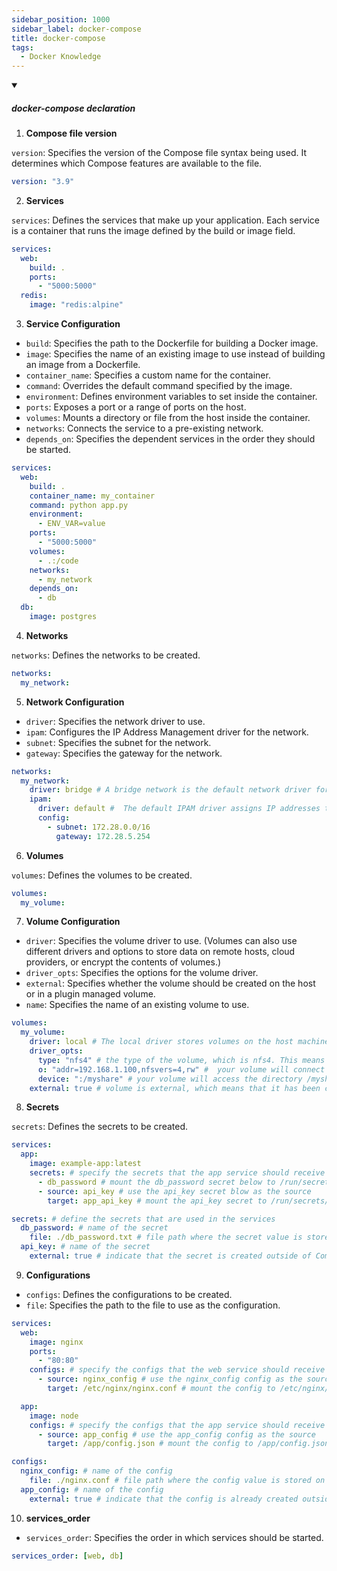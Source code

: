 ```yaml
---
sidebar_position: 1000
sidebar_label: docker-compose
title: docker-compose
tags:
  - Docker Knowledge
---
```


<!-- https://brandfolder.com/workbench/extract-text-from-image -->
<!-- ![for root](/img/interviews/angular/forroot.png) -->

<details open>
<summary><h5>docker-compose declaration</h5></summary>

1. **Compose file version**

`version`: Specifies the version of the Compose file syntax being used. It determines which Compose features are available to the file.

```yaml
version: "3.9"
```

2. **Services**

`services`: Defines the services that make up your application. Each service is a container that runs the image defined by the build or image field.

```yaml
services:
  web:
    build: .
    ports:
      - "5000:5000"
  redis:
    image: "redis:alpine"
```

3. **Service Configuration**

- `build`: Specifies the path to the Dockerfile for building a Docker image.
- `image`: Specifies the name of an existing image to use instead of building an image from a Dockerfile.
- `container_name`: Specifies a custom name for the container.
- `command`: Overrides the default command specified by the image.
- `environment`: Defines environment variables to set inside the container.
- `ports`: Exposes a port or a range of ports on the host.
- `volumes`: Mounts a directory or file from the host inside the container.
- `networks`: Connects the service to a pre-existing network.
- `depends_on`: Specifies the dependent services in the order they should be started.

```yaml
services:
  web:
    build: .
    container_name: my_container
    command: python app.py
    environment:
      - ENV_VAR=value
    ports:
      - "5000:5000"
    volumes:
      - .:/code
    networks:
      - my_network
    depends_on:
      - db
  db:
    image: postgres
```

4. **Networks**

`networks`: Defines the networks to be created.

```yaml
networks:
  my_network:
```

5. **Network Configuration**

- `driver`: Specifies the network driver to use.
- `ipam`: Configures the IP Address Management driver for the network.
- `subnet`: Specifies the subnet for the network.
- `gateway`: Specifies the gateway for the network.

```yaml
networks:
  my_network:
    driver: bridge # A bridge network is the default network driver for Docker, and it allows your containers to communicate with each other and with the host machin
    ipam:
      driver: default #  The default IPAM driver assigns IP addresses to your containers automatically from a predefined pool
      config:
        - subnet: 172.28.0.0/16
          gateway: 172.28.5.254
```

6. **Volumes**

`volumes`: Defines the volumes to be created.

```yaml
volumes:
  my_volume:
```

7. **Volume Configuration**

- `driver`: Specifies the volume driver to use. (Volumes can also use different drivers and options to store data on remote hosts, cloud providers, or encrypt the contents of volumes.)
- `driver_opts`: Specifies the options for the volume driver.
- `external`: Specifies whether the volume should be created on the host or in a plugin managed volume.
- `name`: Specifies the name of an existing volume to use.

```yaml
volumes:
  my_volume:
    driver: local # The local driver stores volumes on the host machine where the containers run
    driver_opts:
      type: "nfs4" # the type of the volume, which is nfs4. This means that your volume will use the NFSv4 protocol to access a shared file system on a remote server
      o: "addr=192.168.1.100,nfsvers=4,rw" #  your volume will connect to the server with IP address 192.168.1.100, use NFS version 4, and mount the volume as read-write
      device: ":/myshare" # your volume will access the directory /myshare on the remote server
    external: true # volume is external, which means that it has been created outside of Compose using docker volume create or another tool
```

8. **Secrets**

`secrets`: Defines the secrets to be created.

```yaml
services:
  app:
    image: example-app:latest
    secrets: # specify the secrets that the app service should receive
      - db_password # mount the db_password secret below to /run/secrets/db_password
      - source: api_key # use the api_key secret blow as the source
        target: app_api_key # mount the api_key secret to /run/secrets/app_api_key

secrets: # define the secrets that are used in the services
  db_password: # name of the secret
    file: ./db_password.txt # file path where the secret value is stored on the host machine
  api_key: # name of the secret
    external: true # indicate that the secret is created outside of Compose using docker secret create or another tool
```

9. **Configurations**

- `configs`: Defines the configurations to be created.
- `file`: Specifies the path to the file to use as the configuration.

```yaml
services:
  web:
    image: nginx
    ports:
      - "80:80"
    configs: # specify the configs that the web service should receive
      - source: nginx_config # use the nginx_config config as the source
        target: /etc/nginx/nginx.conf # mount the config to /etc/nginx/nginx.conf within the container

  app:
    image: node
    configs: # specify the configs that the app service should receive
      - source: app_config # use the app_config config as the source
        target: /app/config.json # mount the config to /app/config.json within the container

configs:
  nginx_config: # name of the config
    file: ./nginx.conf # file path where the config value is stored on the host machine
  app_config: # name of the config
    external: true # indicate that the config is already created outside of Compose using `docker config create` or another tool
```

10. **services_order**

- `services_order`: Specifies the order in which services should be started.

```yaml
services_order: [web, db]
```
</details>
